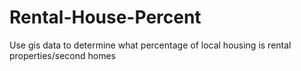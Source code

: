 # Rental-House-Percent
Use gis data to determine what percentage of local housing is rental properties/second homes
